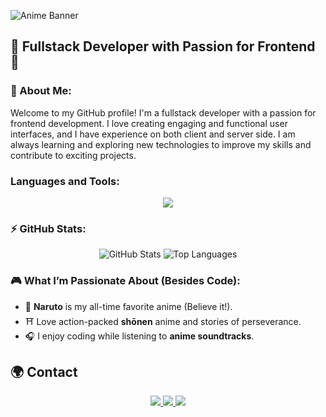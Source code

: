 

![Anime Banner](https://i.imgur.com/EOdnwEX.png)


## 🌟 Fullstack Developer with Passion for Frontend 🌟

### 🌸 About Me:
Welcome to my GitHub profile! I'm a fullstack developer with a passion for frontend development. I love creating engaging and functional user interfaces, and I have experience on both client and server side. I am always learning and exploring new technologies to improve my skills and contribute to exciting projects.

<h3 align="left">Languages and Tools:</h3>
<p align="center">
  <a href="https://skillicons.dev">
    <img src="https://skillicons.dev/icons?i=git,bootstrap,css,html,js,ts,sass,mongodb,postman,redux,express,figma,github,java,mysql,netlify,nodejs,npm,react,tailwind,vercel,vite,vscode,angular,powershell" />
  </a>
</p>


### ⚡ GitHub Stats:
<p align="center">
  <img src="https://github-readme-stats.vercel.app/api?username=arodriguez-20199620&show_icons=true&theme=tokyonight&hide_border=true" alt="GitHub Stats" />
  <img src="https://github-readme-stats.vercel.app/api/top-langs/?username=arodriguez-20199620&layout=compact&theme=tokyonight&hide_border=true" alt="Top Languages" />
</p>

### 🎮 What I’m Passionate About (Besides Code):
- 🍥 **Naruto** is my all-time favorite anime (Believe it!).
- ⛩️ Love action-packed **shōnen** anime and stories of perseverance.
- 🎧 I enjoy coding while listening to **anime soundtracks**.

## 🌍 Contact
<p align="center">
  <a href="https://skillicons.dev">
    <img src="https://skillicons.dev/icons?i=linkedin" />
  </a>
    <a href="https://skillicons.dev">
    <img src="https://skillicons.dev/icons?i=twitter" />
  </a>
    </a>
  <a href="https://skillicons.dev">
    <img src="https://skillicons.dev/icons?i=instagram" />
  </a>
</p>


